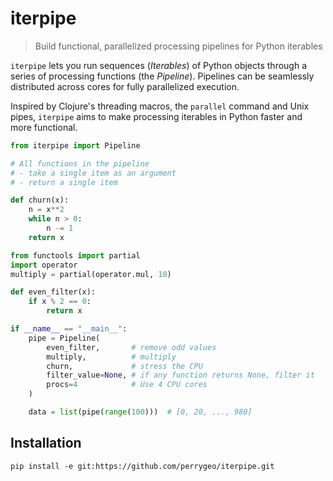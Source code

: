 # iterpipe

> Build functional, parallelized processing pipelines for Python iterables

`iterpipe` lets you run sequences (*Iterables*) of Python objects through a series
of processing functions (the *Pipeline*). Pipelines can be seamlessly distributed
across cores for fully parallelized execution.

Inspired by Clojure's threading macros, the `parallel` command and Unix pipes, `iterpipe`
aims to make processing iterables in Python faster and more functional.

```python
from iterpipe import Pipeline

# All functions in the pipeline
# - take a single item as an argument
# - return a single item

def churn(x):
    n = x**2
    while n > 0:
        n -= 1
    return x

from functools import partial
import operator
multiply = partial(operator.mul, 10)

def even_filter(x):
    if x % 2 == 0:
        return x

if __name__ == "__main__":
    pipe = Pipeline(
        even_filter,       # remove odd values
        multiply,          # multiply
        churn,             # stress the CPU
        filter_value=None, # if any function returns None, filter it
        procs=4            # Use 4 CPU cores
    )

    data = list(pipe(range(100)))  # [0, 20, ..., 980]
```




## Installation

```
pip install -e git:https://github.com/perrygeo/iterpipe.git
```
